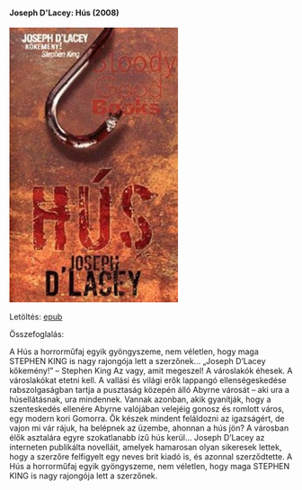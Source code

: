 #### <a name="id_524">Joseph D'Lacey: Hús (2008)</a>
<img src="https://github.com/BercziSandor/calibre_lib/raw/main/Joseph%20D%27Lacey/Hus%20%28524%29/cover.jpg" alt="cover" width="300"/>

Letöltés: [epub](https://github.com/BercziSandor/calibre_lib/raw/main/Joseph%20D%27Lacey/Hus%20%28524%29/Hus%20-%20Joseph%20D%27Lacey.epub)

Összefoglalás:
<div>
<p>A Hús a horrorműfaj egyik gyöngyszeme, nem véletlen, hogy maga STEPHEN KING is nagy rajongója lett a szerzőnek… „Joseph D’Lacey kőkemény!” – Stephen King Az vagy, amit megeszel! A városlakók éhesek. A városlakókat etetni kell. A vallási és világi erők lappangó ellenségeskedése rabszolgaságban tartja a pusztaság közepén álló Abyrne városát – aki ura a húsellátásnak, ura mindennek. Vannak azonban, akik gyanítják, hogy a szenteskedés ellenére Abyrne valójában velejéig gonosz és romlott város, egy modern kori Gomorra. Ők készek mindent feláldozni az igazságért, de vajon mi vár rájuk, ha belépnek az üzembe, ahonnan a hús jön? A városban élők asztalára egyre szokatlanabb ízű hús kerül… Joseph D’Lacey az interneten publikálta novelláit, amelyek hamarosan olyan sikeresek lettek, hogy a szerzőre felfigyelt egy neves brit kiadó is, és azonnal szerződtette. A Hús a horrorműfaj egyik gyöngyszeme, nem véletlen, hogy maga STEPHEN KING is nagy rajongója lett a szerzőnek.</p></div>

